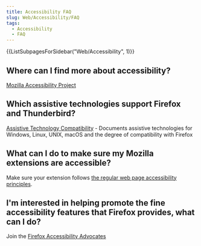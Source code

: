 ```yaml
---
title: Accessibility FAQ
slug: Web/Accessibility/FAQ
tags:
  - Accessibility
  - FAQ
---
```


<section id="Quick_links">
  {{ListSubpagesForSidebar("Web/Accessibility", 1)}}
</section>

## Where can I find more about accessibility?

[Mozilla Accessibility Project](/en-US/docs/Web/Accessibility)

## Which assistive technologies support Firefox and Thunderbird?

[Assistive Technology Compatibility](https://support.mozilla.org/en-US/kb/Assistive%20technology%20compatibility) - Documents assistive technologies for Windows, Linux, UNIX, macOS and the degree of compatibility with Firefox

## What can I do to make sure my Mozilla extensions are accessible?

Make sure your extension follows [the regular web page accessibility principles](/en-US/docs/Learn/Tools_and_testing/Cross_browser_testing/Accessibility).

## I'm interested in helping promote the fine accessibility features that Firefox provides, what can I do?

Join the [Firefox Accessibility Advocates](http://www.accessfirefox.com/)

